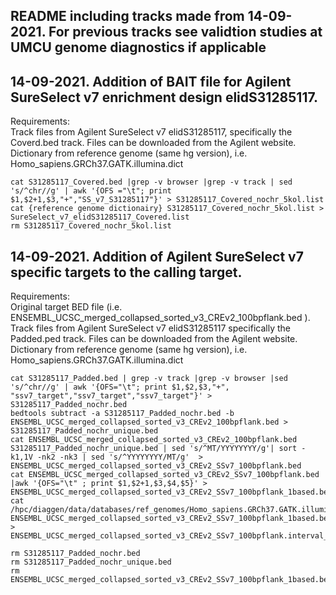 ## README including tracks made from 14-09-2021. For previous tracks see validtion studies at UMCU genome diagnostics if applicable


## 14-09-2021. Addition of BAIT file for Agilent SureSelect v7 enrichment design elidS31285117.

Requirements:\
Track files from Agilent SureSelect v7 elidS31285117, specifically the Coverd.bed track. Files can be downloaded from the Agilent website.\
Dictionary from reference genome (same hg version), i.e. Homo_sapiens.GRCh37.GATK.illumina.dict

```
cat S31285117_Covered.bed |grep -v browser |grep -v track | sed 's/^chr//g' | awk '{OFS ="\t"; print $1,$2+1,$3,"+","SS_v7_S31285117"}' > S31285117_Covered_nochr_5kol.list
cat {reference genome dictionairy} S31285117_Covered_nochr_5kol.list > SureSelect_v7_elidS31285117_Covered.list
rm S31285117_Covered_nochr_5kol.list
```

## 14-09-2021. Addition of Agilent SureSelect v7 specific targets to the calling target.

Requirements:\
Original target BED file (i.e. ENSEMBL_UCSC_merged_collapsed_sorted_v3_CREv2_100bpflank.bed ).\
Track files from Agilent SureSelect v7 elidS31285117 specifically the Padded.ped track. Files can be downloaded from the Agilent website.\
Dictionary from reference genome (same hg version), i.e. Homo_sapiens.GRCh37.GATK.illumina.dict

```
cat S31285117_Padded.bed | grep -v track |grep -v browser |sed 's/^chr//g' | awk '{OFS="\t"; print $1,$2,$3,"+", "ssv7_target","ssv7_target","ssv7_target"}' > S31285117_Padded_nochr.bed
bedtools subtract -a S31285117_Padded_nochr.bed -b ENSEMBL_UCSC_merged_collapsed_sorted_v3_CREv2_100bpflank.bed > S31285117_Padded_nochr_unique.bed
cat ENSEMBL_UCSC_merged_collapsed_sorted_v3_CREv2_100bpflank.bed S31285117_Padded_nochr_unique.bed | sed 's/^MT/YYYYYYYY/g'| sort -k1,1V -nk2 -nk3 | sed 's/^YYYYYYYY/MT/g'  > ENSEMBL_UCSC_merged_collapsed_sorted_v3_CREv2_SSv7_100bpflank.bed
cat ENSEMBL_UCSC_merged_collapsed_sorted_v3_CREv2_SSv7_100bpflank.bed |awk '{OFS="\t" ; print $1,$2+1,$3,$4,$5}' > ENSEMBL_UCSC_merged_collapsed_sorted_v3_CREv2_SSv7_100bpflank_1based.bed
cat /hpc/diaggen/data/databases/ref_genomes/Homo_sapiens.GRCh37.GATK.illumina/Homo_sapiens.GRCh37.GATK.illumina.dict ENSEMBL_UCSC_merged_collapsed_sorted_v3_CREv2_SSv7_100bpflank_1based.bed > ENSEMBL_UCSC_merged_collapsed_sorted_v3_CREv2_SSv7_100bpflank.interval_list

rm S31285117_Padded_nochr.bed
rm S31285117_Padded_nochr_unique.bed
rm ENSEMBL_UCSC_merged_collapsed_sorted_v3_CREv2_SSv7_100bpflank_1based.bed
```

